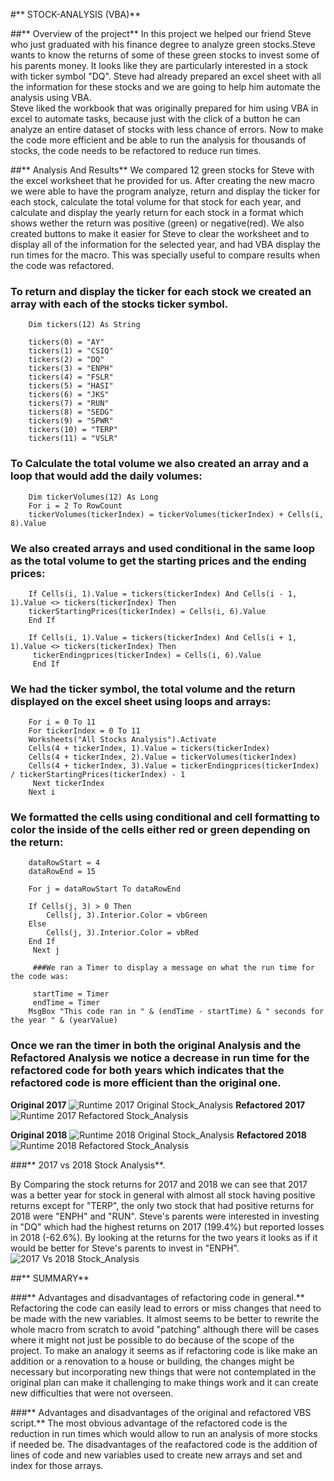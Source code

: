 #** STOCK-ANALYSIS (VBA)**

##** Overview of the project**
    In this project we helped our friend Steve who just graduated with his finance degree to analyze green stocks.Steve wants to know the returns of some  of these green stocks to invest some of his parents money. It looks like they are particularly interested in a stock with ticker symbol "DQ".  Steve had already prepared an excel sheet with all the information for these stocks and we are going to help him automate the analysis using VBA.  
    Steve liked the workbook that was originally prepared for him using VBA in excel to automate tasks, because just with the click of a button he can analyze an entire dataset of stocks with less chance of errors. Now to make the code more efficient and be able to run the analysis for thousands of stocks, the code needs to be refactored to reduce  run times.

##** Analysis And Results**
    We compared 12 green stocks for Steve with the excel worksheet that he provided for us. After creating the new macro we were able to have the program analyze, return and display the ticker for each stock, calculate the total volume for that stock for each year, and calculate and display the yearly return for each stock in a format which shows wether the return was positive (green) or negative(red).
    We also created buttons to make it easier for Steve to clear the worksheet and to display all of the information for the selected year, and had VBA display the run times for the macro. This was specially useful to compare results when the code was refactored.

### To return and display the ticker for each stock we created an array with each of the stocks ticker symbol.

        Dim tickers(12) As String
    
        tickers(0) = "AY"
        tickers(1) = "CSIQ"
        tickers(2) = "DQ"
        tickers(3) = "ENPH"
        tickers(4) = "FSLR"
        tickers(5) = "HASI"
        tickers(6) = "JKS"
        tickers(7) = "RUN"
        tickers(8) = "SEDG"
        tickers(9) = "SPWR"
        tickers(10) = "TERP"
        tickers(11) = "VSLR"

### To Calculate the total volume we also created an array and a loop that would add the daily volumes: 
       
        Dim tickerVolumes(12) As Long
        For i = 2 To RowCount
        tickerVolumes(tickerIndex) = tickerVolumes(tickerIndex) + Cells(i, 8).Value
        
### We also created arrays and used conditional in the same loop as the total volume to get the starting prices and the ending prices:
        
        If Cells(i, 1).Value = tickers(tickerIndex) And Cells(i - 1, 1).Value <> tickers(tickerIndex) Then    
        tickerStartingPrices(tickerIndex) = Cells(i, 6).Value  
        End If
        
        If Cells(i, 1).Value = tickers(tickerIndex) And Cells(i + 1, 1).Value <> tickers(tickerIndex) Then   
         tickerEndingprices(tickerIndex) = Cells(i, 6).Value 
         End If

### We had the ticker symbol, the total volume and the return displayed on the excel sheet using loops and arrays:
       
        For i = 0 To 11
        For tickerIndex = 0 To 11
        Worksheets("All Stocks Analysis").Activate
        Cells(4 + tickerIndex, 1).Value = tickers(tickerIndex)
        Cells(4 + tickerIndex, 2).Value = tickerVolumes(tickerIndex)
        Cells(4 + tickerIndex, 3).Value = tickerEndingprices(tickerIndex) / tickerStartingPrices(tickerIndex) - 1
         Next tickerIndex
        Next i

### We formatted the cells using conditional and cell formatting to color the inside of the cells either red or green depending on the return:

        dataRowStart = 4
        dataRowEnd = 15

        For j = dataRowStart To dataRowEnd
        
        If Cells(j, 3) > 0 Then
            Cells(j, 3).Interior.Color = vbGreen 
        Else
            Cells(j, 3).Interior.Color = vbRed
        End If
         Next j

         ###We ran a Timer to display a message on what the run time for the code was:

         startTime = Timer 
         endTime = Timer
        MsgBox "This code ran in " & (endTime - startTime) & " seconds for the year " & (yearValue)

### Once we ran the timer in both the original Analysis and the Refactored Analysis we notice a decrease in run time for the refactored code for both years which indicates that the refactored code is more efficient than the original one.

**Original 2017**
![Runtime 2017 Original Stock_Analysis](https://user-images.githubusercontent.com/104289098/168509649-538acbf6-7a0b-4f0f-909c-f4a9b1c55240.png)
**Refactored 2017**
![Runtime 2017 Refactored Stock_Analysis](https://user-images.githubusercontent.com/104289098/168509672-77fe7afa-e6a8-4d91-8d80-fc028363a196.png)

**Original 2018**
![Runtime 2018 Original Stock_Analysis](https://user-images.githubusercontent.com/104289098/168509684-dbd58af3-bb1e-4c61-93ab-8c277514178e.png)
**Refactored 2018**
![Runtime 2018 Refactored Stock_Analysis](https://user-images.githubusercontent.com/104289098/168509700-4a11ce88-6c28-4eaf-ab9c-494f89fe9bab.png)


       
###** 2017 vs 2018 Stock Analysis**.

By Comparing the stock returns for 2017 and 2018 we can see that 2017 was a better year for stock in general with almost all stock having positive returns except for "TERP", the only two stock that had positive returns for 2018 were "ENPH" and "RUN". Steve's parents were interested in investing in "DQ" which had the highest returns on 2017 (199.4%) but reported losses in 2018 (-62.6%). By looking at the returns for the two years it looks as if it would be better for Steve's parents to invest in "ENPH".
 ![2017 Vs 2018 Stock_Analysis](https://user-images.githubusercontent.com/104289098/168509459-0705f848-7378-4ab6-b1a0-835450713c6e.png)
       
        

##** SUMMARY**

###** Advantages and disadvantages of refactoring code in general.**
    Refactoring the code can easily lead to errors or miss changes that need to be made with the new variables. It almost seems to be better to rewrite the whole macro from scratch to avoid "patching" although there will be cases where it might not just be possible to do because of the scope of the project. To make an analogy it seems as if refactoring code is like make an addition or a renovation to a house or building, the changes might be necessary but incorporating new things that were not contemplated in the original plan can make it challenging to make things work and it can create new difficulties that were not overseen.

  ###** Advantages and disadvantages of the original and refactored VBS script.**
        The most obvious advantage of the refactored code is the reduction in run times which would allow to run an analysis of more stocks if needed be. The disadvantages of the reafactored code is the addition of lines of code and new variables used to create new arrays and set and index for those arrays. 

